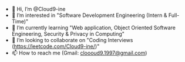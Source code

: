 - 👋 Hi, I’m @Cloud9-ine
- 👀 I’m interested in "Software Development Engineering (Intern & Full-Time)"
- 🌱 I’m currently learning "Web application, Object Oriented Software Engineering, Security & Privacy in Computing"
- 💞️ I’m looking to collaborate on "Coding Interviews (https://leetcode.com/Cloud9-ine/)"
- 📫 How to reach me (Gmail: cloooud9.1997@gmail.com)

<!---
Cloud9-ine/Cloud9-ine is a ✨ special ✨ repository because its `README.md` (this file) appears on your GitHub profile.
You can click the Preview link to take a look at your changes.
--->
